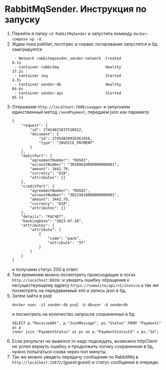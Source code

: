 # RabbitMqSender. Инструкция по запуску
1. Перейти в папку `cd RabbitMqSender` и запустить команду `docker-compose up -d`. 
2. Ждем пока рэббит, постгрес и сервис логирования запустятся и бд смигрируется
    ```
     - Network rabbitmqsender_sender-network  Created                                                                  0.1s
     - Container rabbitmq                     Healthy                                                                 37.2s
     - Container seq                          Started                                                                  4.3s
     - Container sender-db                    Healthy                                                                 64.6s
     - Container sender-api                   Started                                                                 65.1s
    ```
4. Открываем `http://localhost:7889/swagger` и запускаем единственный метод `/sendPayment`, передаем json как параметр
    ```
    {
    	"request": {
    		"id": 27454821037510912,
    		"document": {
    			"id": 27454820926361856,
    			"type": "INVOICE_PAYMENT"
    		}
    	},
    	"debitPart": {
    		"agreementNumber": "RUS01",
    		"accountNumber": "30109810000000000001",
    		"amount": 3442.79,
    		"currency": "810",
    		"attributes": {}
    	},
    	"creditPart": {
    		"agreementNumber": "RUS01",
    		"accountNumber": "30233810000000000001",
    		"amount": 3442.79,
    		"currency": "810",
    		"attributes": {}
    	},
    	"details": "РАСЧЕТ",
    	"bankingDate": "2023-07-26",
    	"attributes": {
    		"attribute": [
    			{
    				"code": "pack",
    				"attribute": "37"
    			}
    		]
    	}
    }
    ```
    и получаем статус 200 в ответ.
5. Тем временем можно посмотреть происходящие в логах `http://localhost:8020/` и увидеть ошибку обращения к несуществующему адресу `https://somesite/api/v1/invoice` а так же посмотреть на передаваемый xml и запись json в бд.
6. Затем зайти в psql
   ```
   docker exec -it sender-db psql -U dbuser -d senderdb
   ```
   и посмотреть на количество запросов сохраненных в бд 
    ```
    SELECT p."ReceivedAt", p."JsonMessage", ps."Status" FROM "Payments" as p
    inner join "PaymentStatus" as ps on p."PaymentStatusId" = ps."Id";
    ```
7. Если результат не вывелся то надо подождать, возможно httpClient не успел вернуть ошибку и продолжить логику сохраненния в бд, нужно попытаться снова через пол минуты.
8. Так же можно увидеть передачу сообщения по RabbitMq в `http://localhost:15672/`(guest:guest) и статус сообщения в очереди.
